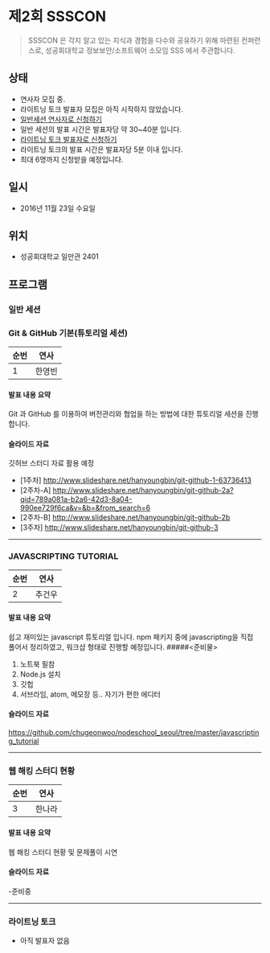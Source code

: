 # 제2회 SSSCON

> SSSCON 은 각지 알고 있는 지식과 경험을 다수와 공유하기 위해 마련된 컨퍼런스로, 성공회대학교 정보보안/소프트웨어 소모임 SSS 에서 주관합니다.

## 상태
- 연사자 모집 중.
- 라이트닝 토크 발표자 모집은 아직 시작하지 않았습니다.
- [일반세션 연사자로 신청하기](https://docs.google.com/forms/d/e/1FAIpQLSeN-Ky4amh6Zqd9r01gPpHows2cM61RkoViTUpJAB36Az8YNw/viewform)
 - 일반 세션의 발표 시간은 발표자당 약 30~40분 입니다.
- [라이트닝 토크 발표자로 신청하기](https://docs.google.com/forms/d/e/1FAIpQLSf0IHTOtFHV7o0LAHQYS67T-8r6rOQOOQCWYH6iJR7QMThFnA/viewform)
 - 라이트닝 토크의 발표 시간은 발표자당 5분 이내 입니다.
 - 최대 6명까지 신청받을 예정입니다.

## 일시
- 2016년 11월 23일 수요일

## 위치
- 성공회대학교 일만관 2401

## 프로그램

### 일반 세션
### Git & GitHub 기본(튜토리얼 세션)
순번|연사
--- | ---
1 | 한영빈
#### 발표 내용 요약
Git 과 GitHub 를 이용하여 버전관리와 협업을 하는 방법에 대한 튜토리얼 세션을 진행합니다.
#### 슬라이드 자료
깃허브 스터디 자료 활용 예정
 - [1주차] http://www.slideshare.net/hanyoungbin/git-github-1-63736413
 - [2주차-A] http://www.slideshare.net/hanyoungbin/git-github-2a?qid=789a081a-b2a6-42d3-8a04-990ee729f6ca&v=&b=&from_search=6
 - [2주차-B] http://www.slideshare.net/hanyoungbin/git-github-2b
 - [3주차] http://www.slideshare.net/hanyoungbin/git-github-3


---
### JAVASCRIPTING TUTORIAL
순번|연사
--- | ---
2 | 추건우
#### 발표 내용 요약
쉽고 재미있는 javascript 튜토리얼 입니다.
npm 패키지 중에 javascripting을 직접 풀어서 정리하였고, 워크샵 형태로 진행할 예정입니다.
#####<준비물>
1. 노트북 필참
2. Node.js 설치
3. 깃헙
4. 서브라임, atom, 메모장 등.. 자기가 편한 에디터

#### 슬라이드 자료
https://github.com/chugeonwoo/nodeschool_seoul/tree/master/javascripting_tutorial

---
### 웹 해킹 스터디 현황
순번|연사
--- | ---
3 | 한나라
#### 발표 내용 요약
웹 해킹 스터디 현황 및 문제풀이 시연
#### 슬라이드 자료
-준비중

---

### 라이트닝 토크
- 아직 발표자 없음
